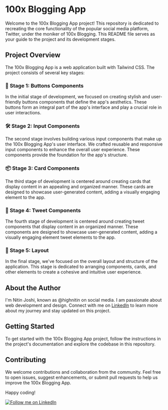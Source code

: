 # 100x Blogging App

Welcome to the 100x Blogging App project! This repository is dedicated to recreating the core functionality of the popular social media platform, Twitter, under the moniker of 100x Blogging. This README file serves as your guide to the project and its development stages.

## Project Overview

The 100x Blogging App is a web application built with Tailwind CSS. The project consists of several key stages:

### 🚀 Stage 1: Buttons Components

In the initial stage of development, we focused on creating stylish and user-friendly buttons components that define the app's aesthetics. These buttons form an integral part of the app's interface and play a crucial role in user interactions.

### 🛠️ Stage 2: Input Components

The second stage involves building various input components that make up the 100x Blogging App's user interface. We crafted reusable and responsive input components to enhance the overall user experience. These components provide the foundation for the app's structure.

### 📦 Stage 3: Card Components

The third stage of development is centered around creating cards that display content in an appealing and organized manner. These cards are designed to showcase user-generated content, adding a visually engaging element to the app.

### 📝 Stage 4: Tweet Components

The fourth stage of development is centered around creating tweet components that display content in an organized manner. These components are designed to showcase user-generated content, adding a visually engaging element tweet elements to the app.

### 🎨 Stage 5: Layout

In the final stage, we've focused on the overall layout and structure of the application. This stage is dedicated to arranging components, cards, and other elements to create a cohesive and intuitive user experience.

## About the Author

I'm Nitin Joshi, known as @highnitin on social media. I am passionate about web development and design. Connect with me on [LinkedIn](https://www.linkedin.com/in/highnitin/) to learn more about my journey and stay updated on this project.

## Getting Started

To get started with the 100x Blogging App project, follow the instructions in the project's documentation and explore the codebase in this repository.

## Contributing

We welcome contributions and collaboration from the community. Feel free to open issues, suggest enhancements, or submit pull requests to help us improve the 100x Blogging App.

Happy coding!

[![Follow me on LinkedIn](https://img.shields.io/badge/Follow%20Me%20on-LinkedIn-blue?style=for-the-badge)](https://www.linkedin.com/in/highnitin/)
